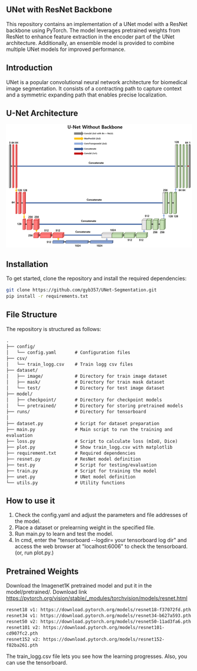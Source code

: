 ## UNet with ResNet Backbone

This repository contains an implementation of a UNet model with a ResNet backbone using PyTorch. The model leverages pretrained weights from ResNet to enhance feature extraction in the encoder part of the UNet architecture. Additionally, an ensemble model is provided to combine multiple UNet models for improved performance.




## Introduction

UNet is a popular convolutional neural network architecture for biomedical image segmentation. It consists of a contracting path to capture context and a symmetric expanding path that enables precise localization.



## U-Net Architecture
![U-Net Architecture](image/u-net.png)



## Installation

To get started, clone the repository and install the required dependencies:

```bash
git clone https://github.com/gyb357/UNet-Segmentation.git
pip install -r requirements.txt
```




## File Structure
The repository is structured as follows:
```
.
├── config/
│   └── config.yaml       # Configuration files
├── csv/
│   └── train_logg.csv    # Train logg csv files
├── dataset/
│   ├── image/            # Directory for train image dataset
│   ├── mask/             # Directory for train mask dataset
│   └── test/             # Directory for test image dataset
├── model/
│   ├── checkpoint/       # Directory for checkpoint models
│   └── pretrained/       # Directory for storing pretrained models
├── runs/                 # Directory for tensorboard
│
├── dataset.py            # Script for dataset preparation
├── main.py               # Main script to run the training and evaluation
├── loss.py               # Script to calculate loss (mIoU, Dice)
├── plot.py               # Show train_logg.csv with matplotlib
├── requirement.txt       # Required dependencies
├── resnet.py             # ResNet model definition
├── test.py               # Script for testing/evaluation
├── train.py              # Script for training the model
├── unet.py               # UNet model definition
└── utils.py              # Utility functions
```




## How to use it

1. Check the config.yaml and adjust the parameters and file addresses of the model.
2. Place a dataset or prelearning weight in the specified file.
3. Run main.py to learn and test the model.
4. In cmd, enter the "tensorboard --logdir= your tensorboard log dir" and access the web browser at "localhost:6006" to check the tensorboard.
   (or, run plot.py.)



## Pretrained Weights
Download the Imagenet1K pretrained model and put it in the model/pretrained/.
Download link
    https://pytorch.org/vision/stable/_modules/torchvision/models/resnet.html
    
    resnet18 v1: https://download.pytorch.org/models/resnet18-f37072fd.pth
    resnet34 v1: https://download.pytorch.org/models/resnet34-b627a593.pth
    resnet50 v2: https://download.pytorch.org/models/resnet50-11ad3fa6.pth
    resnet101 v2: https://download.pytorch.org/models/resnet101-cd907fc2.pth
    resnet152 v2: https://download.pytorch.org/models/resnet152-f82ba261.pth




The train_logg.csv file lets you see how the learning progresses. Also, you can use the tensorboard.

